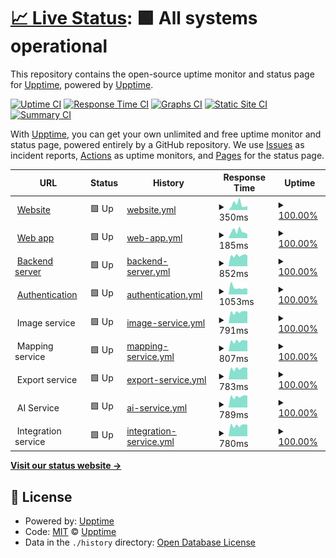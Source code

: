 # [📈 Live Status](https://upptime.github.io/upptime): <!--live status--> **🟩 All systems operational**

This repository contains the open-source uptime monitor and status page for [Upptime](https://upptime.js.org), powered by [Upptime](https://github.com/upptime/upptime).

[![Uptime CI](https://github.com/builtview/status-page/workflows/Uptime%20CI/badge.svg)](https://github.com/builtview/status-page/actions?query=workflow%3A%22Uptime+CI%22)
[![Response Time CI](https://github.com/builtview/status-page/workflows/Response%20Time%20CI/badge.svg)](https://github.com/builtview/status-page/actions?query=workflow%3A%22Response+Time+CI%22)
[![Graphs CI](https://github.com/builtview/status-page/workflows/Graphs%20CI/badge.svg)](https://github.com/builtview/status-page/actions?query=workflow%3A%22Graphs+CI%22)
[![Static Site CI](https://github.com/builtview/status-page/workflows/Static%20Site%20CI/badge.svg)](https://github.com/builtview/status-page/actions?query=workflow%3A%22Static+Site+CI%22)
[![Summary CI](https://github.com/builtview/status-page/workflows/Summary%20CI/badge.svg)](https://github.com/builtview/status-page/actions?query=workflow%3A%22Summary+CI%22)

With [Upptime](https://upptime.js.org), you can get your own unlimited and free uptime monitor and status page, powered entirely by a GitHub repository. We use [Issues](https://github.com/upptime/upptime/issues) as incident reports, [Actions](https://github.com/builtview/status-page/actions) as uptime monitors, and [Pages](https://upptime.github.io/upptime) for the status page.

<!--start: status pages-->
<!-- This summary is generated by Upptime (https://github.com/upptime/upptime) -->
<!-- Do not edit this manually, your changes will be overwritten -->
<!-- prettier-ignore -->
| URL | Status | History | Response Time | Uptime |
| --- | ------ | ------- | ------------- | ------ |
| <img alt="" src="https://icons.duckduckgo.com/ip3/builtview.com.ico" height="13"> [Website](https://builtview.com) | 🟩 Up | [website.yml](https://github.com/builtview/status-page/commits/HEAD/history/website.yml) | <details><summary><img alt="Response time graph" src="./graphs/website/response-time-week.png" height="20"> 350ms</summary><br><a href="https://builtview.github.io/status-page/history/website"><img alt="Response time 416" src="https://img.shields.io/endpoint?url=https%3A%2F%2Fraw.githubusercontent.com%2Fbuiltview%2Fstatus-page%2FHEAD%2Fapi%2Fwebsite%2Fresponse-time.json"></a><br><a href="https://builtview.github.io/status-page/history/website"><img alt="24-hour response time 240" src="https://img.shields.io/endpoint?url=https%3A%2F%2Fraw.githubusercontent.com%2Fbuiltview%2Fstatus-page%2FHEAD%2Fapi%2Fwebsite%2Fresponse-time-day.json"></a><br><a href="https://builtview.github.io/status-page/history/website"><img alt="7-day response time 350" src="https://img.shields.io/endpoint?url=https%3A%2F%2Fraw.githubusercontent.com%2Fbuiltview%2Fstatus-page%2FHEAD%2Fapi%2Fwebsite%2Fresponse-time-week.json"></a><br><a href="https://builtview.github.io/status-page/history/website"><img alt="30-day response time 377" src="https://img.shields.io/endpoint?url=https%3A%2F%2Fraw.githubusercontent.com%2Fbuiltview%2Fstatus-page%2FHEAD%2Fapi%2Fwebsite%2Fresponse-time-month.json"></a><br><a href="https://builtview.github.io/status-page/history/website"><img alt="1-year response time 416" src="https://img.shields.io/endpoint?url=https%3A%2F%2Fraw.githubusercontent.com%2Fbuiltview%2Fstatus-page%2FHEAD%2Fapi%2Fwebsite%2Fresponse-time-year.json"></a></details> | <details><summary><a href="https://builtview.github.io/status-page/history/website">100.00%</a></summary><a href="https://builtview.github.io/status-page/history/website"><img alt="All-time uptime 100.00%" src="https://img.shields.io/endpoint?url=https%3A%2F%2Fraw.githubusercontent.com%2Fbuiltview%2Fstatus-page%2FHEAD%2Fapi%2Fwebsite%2Fuptime.json"></a><br><a href="https://builtview.github.io/status-page/history/website"><img alt="24-hour uptime 100.00%" src="https://img.shields.io/endpoint?url=https%3A%2F%2Fraw.githubusercontent.com%2Fbuiltview%2Fstatus-page%2FHEAD%2Fapi%2Fwebsite%2Fuptime-day.json"></a><br><a href="https://builtview.github.io/status-page/history/website"><img alt="7-day uptime 100.00%" src="https://img.shields.io/endpoint?url=https%3A%2F%2Fraw.githubusercontent.com%2Fbuiltview%2Fstatus-page%2FHEAD%2Fapi%2Fwebsite%2Fuptime-week.json"></a><br><a href="https://builtview.github.io/status-page/history/website"><img alt="30-day uptime 100.00%" src="https://img.shields.io/endpoint?url=https%3A%2F%2Fraw.githubusercontent.com%2Fbuiltview%2Fstatus-page%2FHEAD%2Fapi%2Fwebsite%2Fuptime-month.json"></a><br><a href="https://builtview.github.io/status-page/history/website"><img alt="1-year uptime 100.00%" src="https://img.shields.io/endpoint?url=https%3A%2F%2Fraw.githubusercontent.com%2Fbuiltview%2Fstatus-page%2FHEAD%2Fapi%2Fwebsite%2Fuptime-year.json"></a></details>
| <img alt="" src="https://icons.duckduckgo.com/ip3/app.builtview.com.ico" height="13"> [Web app](https://app.builtview.com) | 🟩 Up | [web-app.yml](https://github.com/builtview/status-page/commits/HEAD/history/web-app.yml) | <details><summary><img alt="Response time graph" src="./graphs/web-app/response-time-week.png" height="20"> 185ms</summary><br><a href="https://builtview.github.io/status-page/history/web-app"><img alt="Response time 210" src="https://img.shields.io/endpoint?url=https%3A%2F%2Fraw.githubusercontent.com%2Fbuiltview%2Fstatus-page%2FHEAD%2Fapi%2Fweb-app%2Fresponse-time.json"></a><br><a href="https://builtview.github.io/status-page/history/web-app"><img alt="24-hour response time 110" src="https://img.shields.io/endpoint?url=https%3A%2F%2Fraw.githubusercontent.com%2Fbuiltview%2Fstatus-page%2FHEAD%2Fapi%2Fweb-app%2Fresponse-time-day.json"></a><br><a href="https://builtview.github.io/status-page/history/web-app"><img alt="7-day response time 185" src="https://img.shields.io/endpoint?url=https%3A%2F%2Fraw.githubusercontent.com%2Fbuiltview%2Fstatus-page%2FHEAD%2Fapi%2Fweb-app%2Fresponse-time-week.json"></a><br><a href="https://builtview.github.io/status-page/history/web-app"><img alt="30-day response time 185" src="https://img.shields.io/endpoint?url=https%3A%2F%2Fraw.githubusercontent.com%2Fbuiltview%2Fstatus-page%2FHEAD%2Fapi%2Fweb-app%2Fresponse-time-month.json"></a><br><a href="https://builtview.github.io/status-page/history/web-app"><img alt="1-year response time 210" src="https://img.shields.io/endpoint?url=https%3A%2F%2Fraw.githubusercontent.com%2Fbuiltview%2Fstatus-page%2FHEAD%2Fapi%2Fweb-app%2Fresponse-time-year.json"></a></details> | <details><summary><a href="https://builtview.github.io/status-page/history/web-app">100.00%</a></summary><a href="https://builtview.github.io/status-page/history/web-app"><img alt="All-time uptime 100.00%" src="https://img.shields.io/endpoint?url=https%3A%2F%2Fraw.githubusercontent.com%2Fbuiltview%2Fstatus-page%2FHEAD%2Fapi%2Fweb-app%2Fuptime.json"></a><br><a href="https://builtview.github.io/status-page/history/web-app"><img alt="24-hour uptime 100.00%" src="https://img.shields.io/endpoint?url=https%3A%2F%2Fraw.githubusercontent.com%2Fbuiltview%2Fstatus-page%2FHEAD%2Fapi%2Fweb-app%2Fuptime-day.json"></a><br><a href="https://builtview.github.io/status-page/history/web-app"><img alt="7-day uptime 100.00%" src="https://img.shields.io/endpoint?url=https%3A%2F%2Fraw.githubusercontent.com%2Fbuiltview%2Fstatus-page%2FHEAD%2Fapi%2Fweb-app%2Fuptime-week.json"></a><br><a href="https://builtview.github.io/status-page/history/web-app"><img alt="30-day uptime 100.00%" src="https://img.shields.io/endpoint?url=https%3A%2F%2Fraw.githubusercontent.com%2Fbuiltview%2Fstatus-page%2FHEAD%2Fapi%2Fweb-app%2Fuptime-month.json"></a><br><a href="https://builtview.github.io/status-page/history/web-app"><img alt="1-year uptime 100.00%" src="https://img.shields.io/endpoint?url=https%3A%2F%2Fraw.githubusercontent.com%2Fbuiltview%2Fstatus-page%2FHEAD%2Fapi%2Fweb-app%2Fuptime-year.json"></a></details>
| <img alt="" src="https://icons.duckduckgo.com/ip3/api.builtview.com.ico" height="13"> [Backend server](https://api.builtview.com/api/ping) | 🟩 Up | [backend-server.yml](https://github.com/builtview/status-page/commits/HEAD/history/backend-server.yml) | <details><summary><img alt="Response time graph" src="./graphs/backend-server/response-time-week.png" height="20"> 852ms</summary><br><a href="https://builtview.github.io/status-page/history/backend-server"><img alt="Response time 898" src="https://img.shields.io/endpoint?url=https%3A%2F%2Fraw.githubusercontent.com%2Fbuiltview%2Fstatus-page%2FHEAD%2Fapi%2Fbackend-server%2Fresponse-time.json"></a><br><a href="https://builtview.github.io/status-page/history/backend-server"><img alt="24-hour response time 851" src="https://img.shields.io/endpoint?url=https%3A%2F%2Fraw.githubusercontent.com%2Fbuiltview%2Fstatus-page%2FHEAD%2Fapi%2Fbackend-server%2Fresponse-time-day.json"></a><br><a href="https://builtview.github.io/status-page/history/backend-server"><img alt="7-day response time 852" src="https://img.shields.io/endpoint?url=https%3A%2F%2Fraw.githubusercontent.com%2Fbuiltview%2Fstatus-page%2FHEAD%2Fapi%2Fbackend-server%2Fresponse-time-week.json"></a><br><a href="https://builtview.github.io/status-page/history/backend-server"><img alt="30-day response time 908" src="https://img.shields.io/endpoint?url=https%3A%2F%2Fraw.githubusercontent.com%2Fbuiltview%2Fstatus-page%2FHEAD%2Fapi%2Fbackend-server%2Fresponse-time-month.json"></a><br><a href="https://builtview.github.io/status-page/history/backend-server"><img alt="1-year response time 898" src="https://img.shields.io/endpoint?url=https%3A%2F%2Fraw.githubusercontent.com%2Fbuiltview%2Fstatus-page%2FHEAD%2Fapi%2Fbackend-server%2Fresponse-time-year.json"></a></details> | <details><summary><a href="https://builtview.github.io/status-page/history/backend-server">100.00%</a></summary><a href="https://builtview.github.io/status-page/history/backend-server"><img alt="All-time uptime 99.95%" src="https://img.shields.io/endpoint?url=https%3A%2F%2Fraw.githubusercontent.com%2Fbuiltview%2Fstatus-page%2FHEAD%2Fapi%2Fbackend-server%2Fuptime.json"></a><br><a href="https://builtview.github.io/status-page/history/backend-server"><img alt="24-hour uptime 100.00%" src="https://img.shields.io/endpoint?url=https%3A%2F%2Fraw.githubusercontent.com%2Fbuiltview%2Fstatus-page%2FHEAD%2Fapi%2Fbackend-server%2Fuptime-day.json"></a><br><a href="https://builtview.github.io/status-page/history/backend-server"><img alt="7-day uptime 100.00%" src="https://img.shields.io/endpoint?url=https%3A%2F%2Fraw.githubusercontent.com%2Fbuiltview%2Fstatus-page%2FHEAD%2Fapi%2Fbackend-server%2Fuptime-week.json"></a><br><a href="https://builtview.github.io/status-page/history/backend-server"><img alt="30-day uptime 100.00%" src="https://img.shields.io/endpoint?url=https%3A%2F%2Fraw.githubusercontent.com%2Fbuiltview%2Fstatus-page%2FHEAD%2Fapi%2Fbackend-server%2Fuptime-month.json"></a><br><a href="https://builtview.github.io/status-page/history/backend-server"><img alt="1-year uptime 99.95%" src="https://img.shields.io/endpoint?url=https%3A%2F%2Fraw.githubusercontent.com%2Fbuiltview%2Fstatus-page%2FHEAD%2Fapi%2Fbackend-server%2Fuptime-year.json"></a></details>
| <img alt="" src="https://icons.duckduckgo.com/ip3/builtview.b2clogin.com.ico" height="13"> [Authentication](https://builtview.b2clogin.com/builtview.onmicrosoft.com/v2.0/.well-known/openid-configuration?p=B2C_1A_SIGNUP_SIGNIN) | 🟩 Up | [authentication.yml](https://github.com/builtview/status-page/commits/HEAD/history/authentication.yml) | <details><summary><img alt="Response time graph" src="./graphs/authentication/response-time-week.png" height="20"> 1053ms</summary><br><a href="https://builtview.github.io/status-page/history/authentication"><img alt="Response time 1017" src="https://img.shields.io/endpoint?url=https%3A%2F%2Fraw.githubusercontent.com%2Fbuiltview%2Fstatus-page%2FHEAD%2Fapi%2Fauthentication%2Fresponse-time.json"></a><br><a href="https://builtview.github.io/status-page/history/authentication"><img alt="24-hour response time 874" src="https://img.shields.io/endpoint?url=https%3A%2F%2Fraw.githubusercontent.com%2Fbuiltview%2Fstatus-page%2FHEAD%2Fapi%2Fauthentication%2Fresponse-time-day.json"></a><br><a href="https://builtview.github.io/status-page/history/authentication"><img alt="7-day response time 1053" src="https://img.shields.io/endpoint?url=https%3A%2F%2Fraw.githubusercontent.com%2Fbuiltview%2Fstatus-page%2FHEAD%2Fapi%2Fauthentication%2Fresponse-time-week.json"></a><br><a href="https://builtview.github.io/status-page/history/authentication"><img alt="30-day response time 1014" src="https://img.shields.io/endpoint?url=https%3A%2F%2Fraw.githubusercontent.com%2Fbuiltview%2Fstatus-page%2FHEAD%2Fapi%2Fauthentication%2Fresponse-time-month.json"></a><br><a href="https://builtview.github.io/status-page/history/authentication"><img alt="1-year response time 1017" src="https://img.shields.io/endpoint?url=https%3A%2F%2Fraw.githubusercontent.com%2Fbuiltview%2Fstatus-page%2FHEAD%2Fapi%2Fauthentication%2Fresponse-time-year.json"></a></details> | <details><summary><a href="https://builtview.github.io/status-page/history/authentication">100.00%</a></summary><a href="https://builtview.github.io/status-page/history/authentication"><img alt="All-time uptime 100.00%" src="https://img.shields.io/endpoint?url=https%3A%2F%2Fraw.githubusercontent.com%2Fbuiltview%2Fstatus-page%2FHEAD%2Fapi%2Fauthentication%2Fuptime.json"></a><br><a href="https://builtview.github.io/status-page/history/authentication"><img alt="24-hour uptime 100.00%" src="https://img.shields.io/endpoint?url=https%3A%2F%2Fraw.githubusercontent.com%2Fbuiltview%2Fstatus-page%2FHEAD%2Fapi%2Fauthentication%2Fuptime-day.json"></a><br><a href="https://builtview.github.io/status-page/history/authentication"><img alt="7-day uptime 100.00%" src="https://img.shields.io/endpoint?url=https%3A%2F%2Fraw.githubusercontent.com%2Fbuiltview%2Fstatus-page%2FHEAD%2Fapi%2Fauthentication%2Fuptime-week.json"></a><br><a href="https://builtview.github.io/status-page/history/authentication"><img alt="30-day uptime 100.00%" src="https://img.shields.io/endpoint?url=https%3A%2F%2Fraw.githubusercontent.com%2Fbuiltview%2Fstatus-page%2FHEAD%2Fapi%2Fauthentication%2Fuptime-month.json"></a><br><a href="https://builtview.github.io/status-page/history/authentication"><img alt="1-year uptime 100.00%" src="https://img.shields.io/endpoint?url=https%3A%2F%2Fraw.githubusercontent.com%2Fbuiltview%2Fstatus-page%2FHEAD%2Fapi%2Fauthentication%2Fuptime-year.json"></a></details>
| <img alt="" src="https://icons.duckduckgo.com/ip3/null.ico" height="13"> Image service | 🟩 Up | [image-service.yml](https://github.com/builtview/status-page/commits/HEAD/history/image-service.yml) | <details><summary><img alt="Response time graph" src="./graphs/image-service/response-time-week.png" height="20"> 791ms</summary><br><a href="https://builtview.github.io/status-page/history/image-service"><img alt="Response time 769" src="https://img.shields.io/endpoint?url=https%3A%2F%2Fraw.githubusercontent.com%2Fbuiltview%2Fstatus-page%2FHEAD%2Fapi%2Fimage-service%2Fresponse-time.json"></a><br><a href="https://builtview.github.io/status-page/history/image-service"><img alt="24-hour response time 823" src="https://img.shields.io/endpoint?url=https%3A%2F%2Fraw.githubusercontent.com%2Fbuiltview%2Fstatus-page%2FHEAD%2Fapi%2Fimage-service%2Fresponse-time-day.json"></a><br><a href="https://builtview.github.io/status-page/history/image-service"><img alt="7-day response time 791" src="https://img.shields.io/endpoint?url=https%3A%2F%2Fraw.githubusercontent.com%2Fbuiltview%2Fstatus-page%2FHEAD%2Fapi%2Fimage-service%2Fresponse-time-week.json"></a><br><a href="https://builtview.github.io/status-page/history/image-service"><img alt="30-day response time 783" src="https://img.shields.io/endpoint?url=https%3A%2F%2Fraw.githubusercontent.com%2Fbuiltview%2Fstatus-page%2FHEAD%2Fapi%2Fimage-service%2Fresponse-time-month.json"></a><br><a href="https://builtview.github.io/status-page/history/image-service"><img alt="1-year response time 769" src="https://img.shields.io/endpoint?url=https%3A%2F%2Fraw.githubusercontent.com%2Fbuiltview%2Fstatus-page%2FHEAD%2Fapi%2Fimage-service%2Fresponse-time-year.json"></a></details> | <details><summary><a href="https://builtview.github.io/status-page/history/image-service">100.00%</a></summary><a href="https://builtview.github.io/status-page/history/image-service"><img alt="All-time uptime 100.00%" src="https://img.shields.io/endpoint?url=https%3A%2F%2Fraw.githubusercontent.com%2Fbuiltview%2Fstatus-page%2FHEAD%2Fapi%2Fimage-service%2Fuptime.json"></a><br><a href="https://builtview.github.io/status-page/history/image-service"><img alt="24-hour uptime 100.00%" src="https://img.shields.io/endpoint?url=https%3A%2F%2Fraw.githubusercontent.com%2Fbuiltview%2Fstatus-page%2FHEAD%2Fapi%2Fimage-service%2Fuptime-day.json"></a><br><a href="https://builtview.github.io/status-page/history/image-service"><img alt="7-day uptime 100.00%" src="https://img.shields.io/endpoint?url=https%3A%2F%2Fraw.githubusercontent.com%2Fbuiltview%2Fstatus-page%2FHEAD%2Fapi%2Fimage-service%2Fuptime-week.json"></a><br><a href="https://builtview.github.io/status-page/history/image-service"><img alt="30-day uptime 100.00%" src="https://img.shields.io/endpoint?url=https%3A%2F%2Fraw.githubusercontent.com%2Fbuiltview%2Fstatus-page%2FHEAD%2Fapi%2Fimage-service%2Fuptime-month.json"></a><br><a href="https://builtview.github.io/status-page/history/image-service"><img alt="1-year uptime 100.00%" src="https://img.shields.io/endpoint?url=https%3A%2F%2Fraw.githubusercontent.com%2Fbuiltview%2Fstatus-page%2FHEAD%2Fapi%2Fimage-service%2Fuptime-year.json"></a></details>
| <img alt="" src="https://icons.duckduckgo.com/ip3/null.ico" height="13"> Mapping service | 🟩 Up | [mapping-service.yml](https://github.com/builtview/status-page/commits/HEAD/history/mapping-service.yml) | <details><summary><img alt="Response time graph" src="./graphs/mapping-service/response-time-week.png" height="20"> 807ms</summary><br><a href="https://builtview.github.io/status-page/history/mapping-service"><img alt="Response time 771" src="https://img.shields.io/endpoint?url=https%3A%2F%2Fraw.githubusercontent.com%2Fbuiltview%2Fstatus-page%2FHEAD%2Fapi%2Fmapping-service%2Fresponse-time.json"></a><br><a href="https://builtview.github.io/status-page/history/mapping-service"><img alt="24-hour response time 841" src="https://img.shields.io/endpoint?url=https%3A%2F%2Fraw.githubusercontent.com%2Fbuiltview%2Fstatus-page%2FHEAD%2Fapi%2Fmapping-service%2Fresponse-time-day.json"></a><br><a href="https://builtview.github.io/status-page/history/mapping-service"><img alt="7-day response time 807" src="https://img.shields.io/endpoint?url=https%3A%2F%2Fraw.githubusercontent.com%2Fbuiltview%2Fstatus-page%2FHEAD%2Fapi%2Fmapping-service%2Fresponse-time-week.json"></a><br><a href="https://builtview.github.io/status-page/history/mapping-service"><img alt="30-day response time 787" src="https://img.shields.io/endpoint?url=https%3A%2F%2Fraw.githubusercontent.com%2Fbuiltview%2Fstatus-page%2FHEAD%2Fapi%2Fmapping-service%2Fresponse-time-month.json"></a><br><a href="https://builtview.github.io/status-page/history/mapping-service"><img alt="1-year response time 771" src="https://img.shields.io/endpoint?url=https%3A%2F%2Fraw.githubusercontent.com%2Fbuiltview%2Fstatus-page%2FHEAD%2Fapi%2Fmapping-service%2Fresponse-time-year.json"></a></details> | <details><summary><a href="https://builtview.github.io/status-page/history/mapping-service">100.00%</a></summary><a href="https://builtview.github.io/status-page/history/mapping-service"><img alt="All-time uptime 100.00%" src="https://img.shields.io/endpoint?url=https%3A%2F%2Fraw.githubusercontent.com%2Fbuiltview%2Fstatus-page%2FHEAD%2Fapi%2Fmapping-service%2Fuptime.json"></a><br><a href="https://builtview.github.io/status-page/history/mapping-service"><img alt="24-hour uptime 100.00%" src="https://img.shields.io/endpoint?url=https%3A%2F%2Fraw.githubusercontent.com%2Fbuiltview%2Fstatus-page%2FHEAD%2Fapi%2Fmapping-service%2Fuptime-day.json"></a><br><a href="https://builtview.github.io/status-page/history/mapping-service"><img alt="7-day uptime 100.00%" src="https://img.shields.io/endpoint?url=https%3A%2F%2Fraw.githubusercontent.com%2Fbuiltview%2Fstatus-page%2FHEAD%2Fapi%2Fmapping-service%2Fuptime-week.json"></a><br><a href="https://builtview.github.io/status-page/history/mapping-service"><img alt="30-day uptime 100.00%" src="https://img.shields.io/endpoint?url=https%3A%2F%2Fraw.githubusercontent.com%2Fbuiltview%2Fstatus-page%2FHEAD%2Fapi%2Fmapping-service%2Fuptime-month.json"></a><br><a href="https://builtview.github.io/status-page/history/mapping-service"><img alt="1-year uptime 100.00%" src="https://img.shields.io/endpoint?url=https%3A%2F%2Fraw.githubusercontent.com%2Fbuiltview%2Fstatus-page%2FHEAD%2Fapi%2Fmapping-service%2Fuptime-year.json"></a></details>
| <img alt="" src="https://icons.duckduckgo.com/ip3/null.ico" height="13"> Export service | 🟩 Up | [export-service.yml](https://github.com/builtview/status-page/commits/HEAD/history/export-service.yml) | <details><summary><img alt="Response time graph" src="./graphs/export-service/response-time-week.png" height="20"> 783ms</summary><br><a href="https://builtview.github.io/status-page/history/export-service"><img alt="Response time 764" src="https://img.shields.io/endpoint?url=https%3A%2F%2Fraw.githubusercontent.com%2Fbuiltview%2Fstatus-page%2FHEAD%2Fapi%2Fexport-service%2Fresponse-time.json"></a><br><a href="https://builtview.github.io/status-page/history/export-service"><img alt="24-hour response time 836" src="https://img.shields.io/endpoint?url=https%3A%2F%2Fraw.githubusercontent.com%2Fbuiltview%2Fstatus-page%2FHEAD%2Fapi%2Fexport-service%2Fresponse-time-day.json"></a><br><a href="https://builtview.github.io/status-page/history/export-service"><img alt="7-day response time 783" src="https://img.shields.io/endpoint?url=https%3A%2F%2Fraw.githubusercontent.com%2Fbuiltview%2Fstatus-page%2FHEAD%2Fapi%2Fexport-service%2Fresponse-time-week.json"></a><br><a href="https://builtview.github.io/status-page/history/export-service"><img alt="30-day response time 776" src="https://img.shields.io/endpoint?url=https%3A%2F%2Fraw.githubusercontent.com%2Fbuiltview%2Fstatus-page%2FHEAD%2Fapi%2Fexport-service%2Fresponse-time-month.json"></a><br><a href="https://builtview.github.io/status-page/history/export-service"><img alt="1-year response time 764" src="https://img.shields.io/endpoint?url=https%3A%2F%2Fraw.githubusercontent.com%2Fbuiltview%2Fstatus-page%2FHEAD%2Fapi%2Fexport-service%2Fresponse-time-year.json"></a></details> | <details><summary><a href="https://builtview.github.io/status-page/history/export-service">100.00%</a></summary><a href="https://builtview.github.io/status-page/history/export-service"><img alt="All-time uptime 100.00%" src="https://img.shields.io/endpoint?url=https%3A%2F%2Fraw.githubusercontent.com%2Fbuiltview%2Fstatus-page%2FHEAD%2Fapi%2Fexport-service%2Fuptime.json"></a><br><a href="https://builtview.github.io/status-page/history/export-service"><img alt="24-hour uptime 100.00%" src="https://img.shields.io/endpoint?url=https%3A%2F%2Fraw.githubusercontent.com%2Fbuiltview%2Fstatus-page%2FHEAD%2Fapi%2Fexport-service%2Fuptime-day.json"></a><br><a href="https://builtview.github.io/status-page/history/export-service"><img alt="7-day uptime 100.00%" src="https://img.shields.io/endpoint?url=https%3A%2F%2Fraw.githubusercontent.com%2Fbuiltview%2Fstatus-page%2FHEAD%2Fapi%2Fexport-service%2Fuptime-week.json"></a><br><a href="https://builtview.github.io/status-page/history/export-service"><img alt="30-day uptime 100.00%" src="https://img.shields.io/endpoint?url=https%3A%2F%2Fraw.githubusercontent.com%2Fbuiltview%2Fstatus-page%2FHEAD%2Fapi%2Fexport-service%2Fuptime-month.json"></a><br><a href="https://builtview.github.io/status-page/history/export-service"><img alt="1-year uptime 100.00%" src="https://img.shields.io/endpoint?url=https%3A%2F%2Fraw.githubusercontent.com%2Fbuiltview%2Fstatus-page%2FHEAD%2Fapi%2Fexport-service%2Fuptime-year.json"></a></details>
| <img alt="" src="https://icons.duckduckgo.com/ip3/null.ico" height="13"> AI Service | 🟩 Up | [ai-service.yml](https://github.com/builtview/status-page/commits/HEAD/history/ai-service.yml) | <details><summary><img alt="Response time graph" src="./graphs/ai-service/response-time-week.png" height="20"> 789ms</summary><br><a href="https://builtview.github.io/status-page/history/ai-service"><img alt="Response time 777" src="https://img.shields.io/endpoint?url=https%3A%2F%2Fraw.githubusercontent.com%2Fbuiltview%2Fstatus-page%2FHEAD%2Fapi%2Fai-service%2Fresponse-time.json"></a><br><a href="https://builtview.github.io/status-page/history/ai-service"><img alt="24-hour response time 846" src="https://img.shields.io/endpoint?url=https%3A%2F%2Fraw.githubusercontent.com%2Fbuiltview%2Fstatus-page%2FHEAD%2Fapi%2Fai-service%2Fresponse-time-day.json"></a><br><a href="https://builtview.github.io/status-page/history/ai-service"><img alt="7-day response time 789" src="https://img.shields.io/endpoint?url=https%3A%2F%2Fraw.githubusercontent.com%2Fbuiltview%2Fstatus-page%2FHEAD%2Fapi%2Fai-service%2Fresponse-time-week.json"></a><br><a href="https://builtview.github.io/status-page/history/ai-service"><img alt="30-day response time 773" src="https://img.shields.io/endpoint?url=https%3A%2F%2Fraw.githubusercontent.com%2Fbuiltview%2Fstatus-page%2FHEAD%2Fapi%2Fai-service%2Fresponse-time-month.json"></a><br><a href="https://builtview.github.io/status-page/history/ai-service"><img alt="1-year response time 777" src="https://img.shields.io/endpoint?url=https%3A%2F%2Fraw.githubusercontent.com%2Fbuiltview%2Fstatus-page%2FHEAD%2Fapi%2Fai-service%2Fresponse-time-year.json"></a></details> | <details><summary><a href="https://builtview.github.io/status-page/history/ai-service">100.00%</a></summary><a href="https://builtview.github.io/status-page/history/ai-service"><img alt="All-time uptime 100.00%" src="https://img.shields.io/endpoint?url=https%3A%2F%2Fraw.githubusercontent.com%2Fbuiltview%2Fstatus-page%2FHEAD%2Fapi%2Fai-service%2Fuptime.json"></a><br><a href="https://builtview.github.io/status-page/history/ai-service"><img alt="24-hour uptime 100.00%" src="https://img.shields.io/endpoint?url=https%3A%2F%2Fraw.githubusercontent.com%2Fbuiltview%2Fstatus-page%2FHEAD%2Fapi%2Fai-service%2Fuptime-day.json"></a><br><a href="https://builtview.github.io/status-page/history/ai-service"><img alt="7-day uptime 100.00%" src="https://img.shields.io/endpoint?url=https%3A%2F%2Fraw.githubusercontent.com%2Fbuiltview%2Fstatus-page%2FHEAD%2Fapi%2Fai-service%2Fuptime-week.json"></a><br><a href="https://builtview.github.io/status-page/history/ai-service"><img alt="30-day uptime 100.00%" src="https://img.shields.io/endpoint?url=https%3A%2F%2Fraw.githubusercontent.com%2Fbuiltview%2Fstatus-page%2FHEAD%2Fapi%2Fai-service%2Fuptime-month.json"></a><br><a href="https://builtview.github.io/status-page/history/ai-service"><img alt="1-year uptime 100.00%" src="https://img.shields.io/endpoint?url=https%3A%2F%2Fraw.githubusercontent.com%2Fbuiltview%2Fstatus-page%2FHEAD%2Fapi%2Fai-service%2Fuptime-year.json"></a></details>
| <img alt="" src="https://icons.duckduckgo.com/ip3/null.ico" height="13"> Integration service | 🟩 Up | [integration-service.yml](https://github.com/builtview/status-page/commits/HEAD/history/integration-service.yml) | <details><summary><img alt="Response time graph" src="./graphs/integration-service/response-time-week.png" height="20"> 780ms</summary><br><a href="https://builtview.github.io/status-page/history/integration-service"><img alt="Response time 771" src="https://img.shields.io/endpoint?url=https%3A%2F%2Fraw.githubusercontent.com%2Fbuiltview%2Fstatus-page%2FHEAD%2Fapi%2Fintegration-service%2Fresponse-time.json"></a><br><a href="https://builtview.github.io/status-page/history/integration-service"><img alt="24-hour response time 816" src="https://img.shields.io/endpoint?url=https%3A%2F%2Fraw.githubusercontent.com%2Fbuiltview%2Fstatus-page%2FHEAD%2Fapi%2Fintegration-service%2Fresponse-time-day.json"></a><br><a href="https://builtview.github.io/status-page/history/integration-service"><img alt="7-day response time 780" src="https://img.shields.io/endpoint?url=https%3A%2F%2Fraw.githubusercontent.com%2Fbuiltview%2Fstatus-page%2FHEAD%2Fapi%2Fintegration-service%2Fresponse-time-week.json"></a><br><a href="https://builtview.github.io/status-page/history/integration-service"><img alt="30-day response time 769" src="https://img.shields.io/endpoint?url=https%3A%2F%2Fraw.githubusercontent.com%2Fbuiltview%2Fstatus-page%2FHEAD%2Fapi%2Fintegration-service%2Fresponse-time-month.json"></a><br><a href="https://builtview.github.io/status-page/history/integration-service"><img alt="1-year response time 771" src="https://img.shields.io/endpoint?url=https%3A%2F%2Fraw.githubusercontent.com%2Fbuiltview%2Fstatus-page%2FHEAD%2Fapi%2Fintegration-service%2Fresponse-time-year.json"></a></details> | <details><summary><a href="https://builtview.github.io/status-page/history/integration-service">100.00%</a></summary><a href="https://builtview.github.io/status-page/history/integration-service"><img alt="All-time uptime 100.00%" src="https://img.shields.io/endpoint?url=https%3A%2F%2Fraw.githubusercontent.com%2Fbuiltview%2Fstatus-page%2FHEAD%2Fapi%2Fintegration-service%2Fuptime.json"></a><br><a href="https://builtview.github.io/status-page/history/integration-service"><img alt="24-hour uptime 100.00%" src="https://img.shields.io/endpoint?url=https%3A%2F%2Fraw.githubusercontent.com%2Fbuiltview%2Fstatus-page%2FHEAD%2Fapi%2Fintegration-service%2Fuptime-day.json"></a><br><a href="https://builtview.github.io/status-page/history/integration-service"><img alt="7-day uptime 100.00%" src="https://img.shields.io/endpoint?url=https%3A%2F%2Fraw.githubusercontent.com%2Fbuiltview%2Fstatus-page%2FHEAD%2Fapi%2Fintegration-service%2Fuptime-week.json"></a><br><a href="https://builtview.github.io/status-page/history/integration-service"><img alt="30-day uptime 100.00%" src="https://img.shields.io/endpoint?url=https%3A%2F%2Fraw.githubusercontent.com%2Fbuiltview%2Fstatus-page%2FHEAD%2Fapi%2Fintegration-service%2Fuptime-month.json"></a><br><a href="https://builtview.github.io/status-page/history/integration-service"><img alt="1-year uptime 100.00%" src="https://img.shields.io/endpoint?url=https%3A%2F%2Fraw.githubusercontent.com%2Fbuiltview%2Fstatus-page%2FHEAD%2Fapi%2Fintegration-service%2Fuptime-year.json"></a></details>

<!--end: status pages-->

[**Visit our status website →**](https://upptime.github.io/upptime)

## 📄 License

- Powered by: [Upptime](https://github.com/upptime/upptime)
- Code: [MIT](./LICENSE) © [Upptime](https://upptime.js.org)
- Data in the `./history` directory: [Open Database License](https://opendatacommons.org/licenses/odbl/1-0/)
